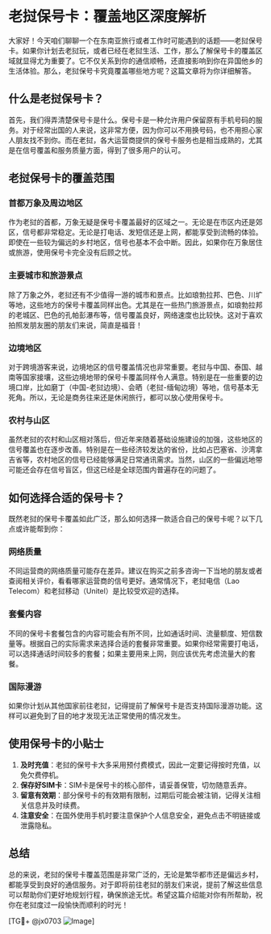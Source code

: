 # 老挝保号卡：覆盖地区深度解析

大家好！今天咱们聊聊一个在东南亚旅行或者工作时可能遇到的话题——老挝保号卡。如果你计划去老挝玩，或者已经在老挝生活、工作，那么了解保号卡的覆盖区域就显得尤为重要了。它不仅关系到你的通信顺畅，还直接影响到你在异国他乡的生活体验。那么，老挝保号卡究竟覆盖哪些地方呢？这篇文章将为你详细解答。

## 什么是老挝保号卡？

首先，我们得弄清楚保号卡是什么。保号卡是一种允许用户保留原有手机号码的服务。对于经常出国的人来说，这非常方便，因为你可以不用换号码，也不用担心家人朋友找不到你。而在老挝，各大运营商提供的保号卡服务也是相当成熟的，尤其是在信号覆盖和服务质量方面，得到了很多用户的认可。

## 老挝保号卡的覆盖范围

### 首都万象及周边地区

作为老挝的首都，万象无疑是保号卡覆盖最好的区域之一。无论是在市区内还是郊区，信号都非常稳定。无论是打电话、发短信还是上网，都能享受到流畅的体验。即使在一些较为偏远的乡村地区，信号也基本不会中断。因此，如果你在万象居住或旅游，使用保号卡完全没有后顾之忧。

### 主要城市和旅游景点

除了万象之外，老挝还有不少值得一游的城市和景点。比如琅勃拉邦、巴色、川圹等地，这些地方的保号卡覆盖同样出色。尤其是在一些热门旅游景点，如琅勃拉邦的老城区、巴色的孔帕彭瀑布等，信号覆盖良好，网络速度也比较快。这对于喜欢拍照发朋友圈的朋友们来说，简直是福音！

### 边境地区

对于跨境游客来说，边境地区的信号覆盖情况也非常重要。老挝与中国、泰国、越南等国家接壤，这些边境地带的保号卡覆盖同样令人满意。特别是在一些重要的边境口岸，比如磨丁（中国-老挝边境）、会晒（老挝-缅甸边境）等地，信号基本无死角。所以，无论是商务往来还是休闲旅行，都可以放心使用保号卡。

### 农村与山区

虽然老挝的农村和山区相对落后，但近年来随着基础设施建设的加强，这些地区的信号覆盖也在逐步改善。特别是在一些经济较发达的省份，比如占巴塞省、沙湾拿吉省等，农村地区的信号已经能够满足日常通讯需求。当然，山区的一些偏远地带可能还会存在信号盲区，但这已经是全球范围内普遍存在的问题了。

## 如何选择合适的保号卡？

既然老挝的保号卡覆盖如此广泛，那么如何选择一款适合自己的保号卡呢？以下几点或许能帮到你：

### 网络质量

不同运营商的网络质量可能存在差异。建议在购买之前多咨询一下当地的朋友或者查阅相关评价，看看哪家运营商的信号更好。通常情况下，老挝电信（Lao Telecom）和老挝移动（Unitel）是比较受欢迎的选择。

### 套餐内容

不同的保号卡套餐包含的内容可能会有所不同，比如通话时间、流量额度、短信数量等。根据自己的实际需求来选择合适的套餐非常重要。如果你经常需要打电话，可以选择通话时间较多的套餐；如果主要用来上网，则应该优先考虑流量大的套餐。

### 国际漫游

如果你计划从其他国家前往老挝，记得提前了解保号卡是否支持国际漫游功能。这样可以避免到了目的地才发现无法正常使用的情况发生。

## 使用保号卡的小贴士

1. **及时充值**：老挝的保号卡大多采用预付费模式，因此一定要记得按时充值，以免欠费停机。
2. **保存好SIM卡**：SIM卡是保号卡的核心部件，请妥善保管，切勿随意丢弃。
3. **留意有效期**：部分保号卡的有效期有限制，过期后可能会被注销，记得关注相关信息并及时续费。
4. **注意安全**：在国外使用手机时要注意保护个人信息安全，避免点击不明链接或泄露隐私。

## 总结

总的来说，老挝的保号卡覆盖范围是非常广泛的，无论是繁华都市还是偏远乡村，都能享受到良好的通信服务。对于即将前往老挝的朋友们来说，提前了解这些信息可以帮助你们更好地规划行程，确保旅途无忧。希望这篇介绍能对你有所帮助，祝你在老挝度过一段愉快而顺利的时光！

[TG💪+ @jx0703 ![Image](https://github.com/user-attachments/assets/dbca1d08-cadb-493c-b0ec-ad6f7a83f270)]